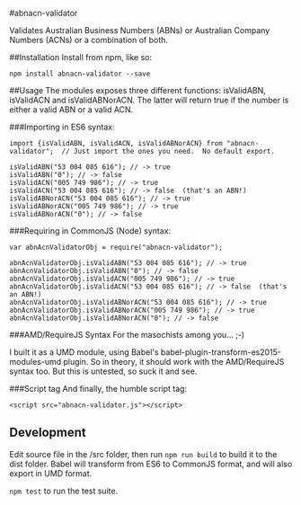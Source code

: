 #abnacn-validator

Validates Australian Business Numbers (ABNs) or Australian Company Numbers (ACNs) or a combination of both.

##Installation
Install from npm, like so:

    npm install abnacn-validator --save



##Usage
The modules exposes three different functions: isValidABN, isValidACN and isValidABNorACN.  The latter will return true if the number is either a valid ABN or a valid ACN.

###Importing in ES6 syntax:

    import {isValidABN, isValidACN, isValidABNorACN} from "abnacn-validator";  // Just import the ones you need.  No default export.

    isValidABN("53 004 085 616"); // -> true
    isValidABN("0"); // -> false
    isValidACN("005 749 986"); // -> true
    isValidACN("53 004 085 616"); // -> false  (that's an ABN!)
    isValidABNorACN("53 004 085 616"); // -> true
    isValidABNorACN("005 749 986"); // -> true
    isValidABNorACN("0"); // -> false


###Requiring in CommonJS (Node) syntax:

    var abnAcnValidatorObj = require("abnacn-validator");
    
    abnAcnValidatorObj.isValidABN("53 004 085 616"); // -> true
    abnAcnValidatorObj.isValidABN("0"); // -> false
    abnAcnValidatorObj.isValidACN("005 749 986"); // -> true
    abnAcnValidatorObj.isValidACN("53 004 085 616"); // -> false  (that's an ABN!)
    abnAcnValidatorObj.isValidABNorACN("53 004 085 616"); // -> true
    abnAcnValidatorObj.isValidABNorACN("005 749 986"); // -> true
    abnAcnValidatorObj.isValidABNorACN("0"); // -> false


###AMD/RequireJS Syntax
For the masochists among you...  ;-)

I built it as a UMD module, using Babel's babel-plugin-transform-es2015-modules-umd plugin. So in theory, it should work with the AMD/RequireJS syntax too.  But this is untested, so suck it and see.

###Script tag
And finally, the humble script tag:

    <script src="abnacn-validator.js"></script>


## Development
Edit source file in the /src folder, then run `npm run build` to build it to the dist folder.  Babel will transform from ES6 to CommonJS format, and will also export in UMD format.

`npm test` to run the test suite.
